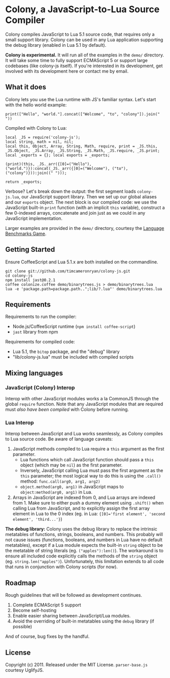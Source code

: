# Colony, a JavaScript-to-Lua Source Compiler

Colony compiles JavaScript to Lua 5.1 source code, that requires only a small support library. Colony can be used in any Lua application supporting the debug library (enabled in Lua 5.1 by default).

**Colony is experimental.** It will run all of the examples in the `demo/` directory. It will take some time to fully support ECMAScript 5 or support large codebases (like colony-js itself). If you're interested in its development, get involved with its development here or contact me by email.

## What it does

Colony lets you use the Lua runtime with JS's familiar syntax. Let's start with the hello world example:

    print(["Hello", "world."].concat(["Welcome", "to", "colony"]).join(" "))

Compiled with Colony to Lua:

    local _JS = require('colony-js');
    local string, math = nil, nil;
    local this, Object, Array, String, Math, require, print = _JS.this, _JS.Object, _JS.Array, _JS.String, _JS.Math, _JS.require, _JS.print;
    local _exports = {}; local exports = _exports;
    
    (print)(this, _JS._arr({[0]=("Hello"), ("world.")}):concat(_JS._arr({[0]=("Welcome"), ("to"), ("colony")})):join((" ")));
    
    return _exports;

Verbose? Let's break down the output: the first segment loads `colony-js.lua`, our JavaScript support library. Then we set up our global aliases and our `exports` object. The next block is our compiled code: we use the JavaScript built-in `print` function (with an implicit `this` variable), construct a few 0-indexed arrays, concatenate and join just as we could in any JavaScript implementation. 

Larger examples are provided in the `demo/` directory, courtesy the [Language Benchmarks Game](http://shootout.alioth.debian.org/).

## Getting Started

Ensure CoffeeScript and Lua 5.1.x are both installed on the commandline.  

    git clone git://github.com/timcameronryan/colony-js.git
    cd colony-js
    npm install jast@0.2.1
    coffee colonize.coffee demo/binarytrees.js > demo/binarytrees.lua
    lua -e 'package.path=package.path..";lib/?.lua"' demo/binarytrees.lua

## Requirements

Requirements to run the compiler:

* Node.js/CoffeeScript runtime (`npm install coffee-script`)
* `jast` library from npm

Requirements for compiled code:

* Lua 5.1, the `bitop` package, and the "debug" library
* "lib/colony-js.lua" must be included with compiled scripts

## Mixing languages

### JavaScript (Colony) Interop

Interop with other JavaScript modules works a la CommonJS through the global `require` function. Note that any JavaScript modules that are required must *also have been compiled* with Colony before running.

### Lua Interop

Interop between JavaScript and Lua works seamlessly, as Colony compiles to Lua source code. Be aware of language caveats:

1. JavaScript methods compiled to Lua require a `this` argument as the first parameter.
    * Lua functions which call JavaScript function should pass a `this` object (which may be `nil`) as the first parameter.
    * Inversely, JavaScript calling Lua must pass the first argument as the `this` parameter; the most logical way to do this is using the `.call()` method: `func.call(arg0, arg1, arg2)`
    * `object.method(arg0, arg1)` in JavaScript maps to `object:method(arg0, arg1)` in Lua.
1. Arrays in JavaScript are indexed from 0, and Lua arrays are indexed from 1. Make sure to either push a dummy element using `.shift()` when calling Lua from JavaScript, and to explicitly assign the first array element in Lua to the 0 index (eg. in Lua: `{[0]='first element', 'second element', 'third...'}`)

**The debug library:** Colony uses the debug library to replace the intrinsic metatables of functions, strings, booleans, and numbers. This probably will not cause issues (functions, booleans, and numbers in Lua have no default metatables), except if a Lua module expects the built-in `string` object to be the metatable of string literals (eg. `("apples"):len()`). The workaround is to ensure all included code explicitly calls the methods of the `string` object (eg. `string.len("apples")`). Unfortunately, this limitation extends to all code that runs in conjunction with Colony scripts (for now).

## Roadmap

Rough guidelines that will be followed as development continues.

1. Complete ECMAScript 5 support
1. Become self-hosting
1. Enable easier sharing between JavaScript/Lua modules.
1. Avoid the overriding of built-in metatables using the `debug` library (if possible)

And of course, bug fixes by the handful.

## License

Copyright (c) 2011. Released under the MIT License. `parser-base.js` courtesy UglifyJS.

